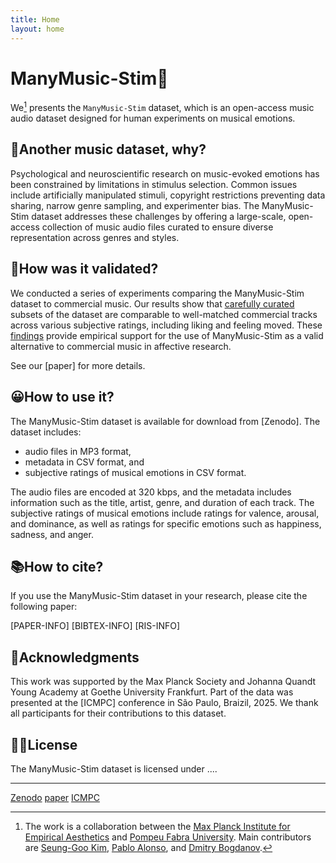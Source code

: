 ```yaml
---
title: Home
layout: home
---
```


# ManyMusic-Stim🎵
<!-- # ManyMusic-Stim: An Open-access Music Audio Dataset for Human Experiments on Musical Emotions -->

We[^1] presents the `ManyMusic-Stim` dataset, which is an open-access music audio dataset designed for human experiments on musical emotions.

## 🤔Another music dataset, why?
Psychological and neuroscientific research on music-evoked emotions has been constrained by limitations in stimulus selection. Common issues include artificially manipulated stimuli, copyright restrictions preventing data sharing, narrow genre sampling, and experimenter bias. The ManyMusic-Stim dataset addresses these challenges by offering a large-scale, open-access collection of music audio files curated to ensure diverse representation across genres and styles.

## 🔬How was it validated?
We conducted a series of experiments comparing the ManyMusic-Stim dataset to commercial music. Our results show that [carefully curated](/plots_music) subsets of the dataset are comparable to well-matched commercial tracks across various subjective ratings, including liking and feeling moved. These [findings](/plots_bhv) provide empirical support for the use of ManyMusic-Stim as a valid alternative to commercial music in affective research.

See our [paper] for more details.


## 😀How to use it?
The ManyMusic-Stim dataset is available for download from [Zenodo].
The dataset includes: 

- audio files in MP3 format, 
- metadata in CSV format, and 
- subjective ratings of musical emotions in CSV format.

The audio files are encoded at 320 kbps, and the metadata includes information such as the title, artist, genre, and duration of each track.
The subjective ratings of musical emotions include ratings for valence, arousal,
and dominance, as well as ratings for specific emotions such as happiness, sadness, and anger.

## 📚How to cite?
If you use the ManyMusic-Stim dataset in your research, please cite the following paper:

[PAPER-INFO]
[BIBTEX-INFO]
[RIS-INFO]

## 🙏Acknowledgments
This work was supported by the Max Planck Society and Johanna Quandt Young Academy at Goethe University Frankfurt. 
Part of the data was presented at the [ICMPC] conference in São Paulo, Braizil, 2025.
We thank all participants for their contributions to this dataset.

## 👩‍⚖️License
The ManyMusic-Stim dataset is licensed under ....


<!-- (CC BY-NC-SA 4.0 International License)[https://creativecommons.org/licenses/by-nc-sa/4.0/]. This means you are free to share and adapt the dataset for non-commercial purposes, as long as you give appropriate credit, provide a link to the license, and indicate if changes were made. You may not use the material for commercial purposes. -->

----

[^1]: The work is a collaboration between the [Max Planck Institute for Empirical Aesthetics](https://www.aesthetics.mpg.de/en.html) and [Pompeu Fabra University](https://www.upf.edu/web/mtg). Main contributors are [Seung-Goo Kim](https://github.com/seunggookim/), [Pablo Alonso](https://github.com/palonso), and [Dmitry Bogdanov](https://github.com/dbogdanov).


<!-- The dataset is part of the [ManyMusic project](https://www.aesthetics.mpg.de/en/research/projects/manymusic.html). -->

<!--
[Just the Docs]: https://just-the-docs.github.io/just-the-docs/
[GitHub Pages]: https://docs.github.com/en/pages
[README]: https://github.com/just-the-docs/just-the-docs-template/blob/main/README.md
[Jekyll]: https://jekyllrb.com
[GitHub Pages / Actions workflow]: https://github.blog/changelog/2022-07-27-github-pages-custom-github-actions-workflows-beta/
[use this template]: https://github.com/just-the-docs/just-the-docs-template/generate -->
[Zenodo](https://zenodo.org/record/1234567)
[paper](paper-link)
[ICMPC](https://www.icmpc.org/)
